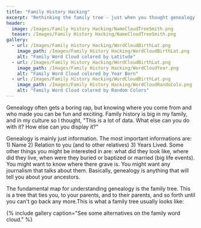 ```yaml
---
title: "Family History Hacking"
excerpt: "Rethinking the family tree - just when you thought genealogy couldn't get more exciting."
header:
  image: /Images/Family History Hacking/NameCloudTreeSmith.png
  teaser: /Images/Family History Hacking/NameCloudTreeSmith.png
gallery:
  - url: /Images/Family History Hacking/WordCloudBirthLat.png
    image_path: /Images/Family History Hacking/WordCloudBirthLat.png
    alt: "Family Word Cloud colored by Latitude"
  - url: /Images/Family History Hacking/WordCloudBirthLat.png
    image_path: /Images/Family History Hacking/WordCloudYear.png
    alt: "Family Word Cloud colored by Year Born"
  - url: /Images/Family History Hacking/WordCloudBirthLat.png
    image_path: /Images/Family History Hacking/WordCloudRandoColo.png
    alt: "Family Word Cloud colored by Random Colors"
---
```


Genealogy often gets a boring rap, but knowing where you come from and who made you can be fun and exciting. Family history is big in my family, and in my culture so I thought, "This is a lot of data. What else can you do with it? How else can you display it?"

Genealogy is mainly just information. The most important informations are: 1) Name 2) Relation to you (and to other relatives) 3) Years Lived. Some other things you might be interested in are: what did they look like, where did they live, when were they buried or baptized or married (big life events). You might want to know where there grave is. You might want any journalism that talks about them. Basically, genealogy is anything that will tell you about your ancestors.

The fundamental map for understanding genealogy is the family tree. This is a tree that ties you, to your parents, and to their parents, and so forth until you can't go back any more.This is what a family tree usually looks like:

{% include gallery caption="See some alternatives on the family word cloud." %}
